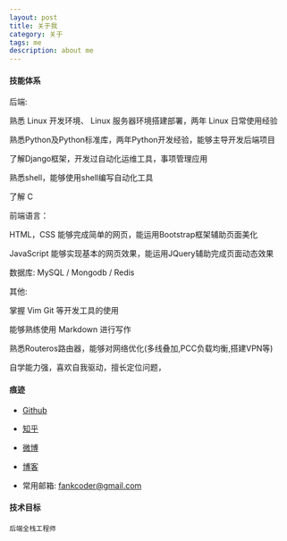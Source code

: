 ```yaml
---
layout: post
title: 关于我
category: 关于
tags: me
description: about me
---
```


#### 技能体系


后端:

熟悉 Linux 开发环境、 Linux 服务器环境搭建部署，两年 Linux 日常使用经验

熟悉Python及Python标准库，两年Python开发经验，能够主导开发后端项目

了解Django框架，开发过自动化运维工具，事项管理应用

熟悉shell，能够使用shell编写自动化工具

了解 C

前端语言：

HTML，CSS 能够完成简单的网页，能运用Bootstrap框架辅助页面美化

JavaScript  能够实现基本的网页效果，能运用JQuery辅助完成页面动态效果

数据库: MySQL / Mongodb / Redis

其他: 

掌握 Vim Git 等开发工具的使用

能够熟练使用 Markdown 进行写作

熟悉Routeros路由器，能够对网络优化(多线叠加,PCC负载均衡,搭建VPN等)

自学能力强，喜欢自我驱动，擅长定位问题，


#### 痕迹

- [Github](https://github.com/fankcoder)

- [知乎](http://www.zhihu.com/people/si-xie-san-qiu)

- [微博](http://weibo.com/2424646683/profile?topnav=1&wvr=6&is_all=1)

- [博客](http://fankcoder.com/)

- 常用邮箱: fankcoder@gmail.com

#### 技术目标

```
后端全栈工程师
```
